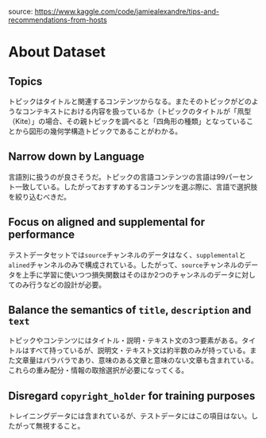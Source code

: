 source: https://www.kaggle.com/code/jamiealexandre/tips-and-recommendations-from-hosts
# About Dataset
## Topics
トピックはタイトルと関連するコンテンツからなる。またそのトピックがどのようなコンテキストにおける内容を扱っているか（トピックのタイトルが「凧型（Kite）」の場合、その親トピックを調べると「四角形の種類」となっていることから図形の幾何学構造トピックであることがわかる。

## Narrow down by Language
言語別に扱うのが良さそうだ。トピックの言語コンテンツの言語は99パーセント一致している。したがっておすすめするコンテンツを選ぶ際に、言語で選択肢を絞り込むべきだ。

## Focus on aligned and supplemental for performance
テストデータセットでは`source`チャンネルのデータはなく、`supplemental`と`alined`チャンネルのみで構成されている。したがって、`source`チャンネルのデータを上手に学習に使いつつ損失関数はそのほか2つのチャンネルのデータに対してのみ行うなどの設計が必要。

## Balance the semantics of `title`, `description` and `text`
トピックやコンテンツにはタイトル・説明・テキスト文の3つ要素がある。タイトルはすべて持っているが、説明文・テキスト文は約半数のみが持っている。また文章量はバラバラであり、意味のある文章と意味のない文章も含まれている。これらの重み配分・情報の取捨選択が必要になってくる。

## Disregard `copyright_holder` for training purposes
トレイニングデータには含まれているが、テストデータにはこの項目はない。したがって無視すること。